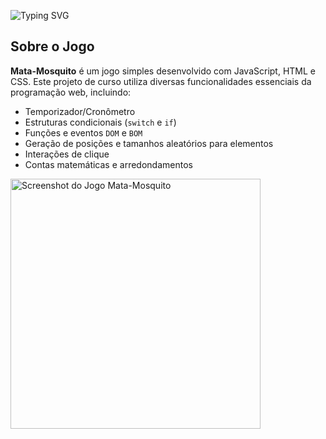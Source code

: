 ![Typing SVG](https://readme-typing-svg.demolab.com?font=Fira+Code&weight=600&size=17&pause=1000&color=129C12&width=435&height=40&lines=Mata+Mosquito)

 ## Sobre o Jogo

**Mata-Mosquito** é um jogo simples desenvolvido com JavaScript, HTML e CSS. Este projeto de curso utiliza diversas funcionalidades essenciais da programação web, incluindo:

- Temporizador/Cronômetro
- Estruturas condicionais (`switch` e `if`)
- Funções e eventos `DOM` e `BOM`
- Geração de posições e tamanhos aleatórios para elementos
- Interações de clique
- Contas matemáticas e arredondamentos

<img src="print.jpeg" alt="Screenshot do Jogo Mata-Mosquito" width="400">